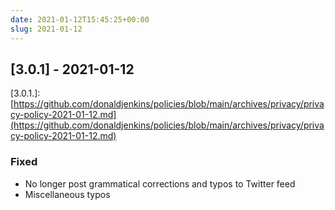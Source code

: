 ```yaml
---
date: 2021-01-12T15:45:25+00:00
slug: 2021-01-12
---
```


## \[3.0.1\] - 2021-01-12

\[3.0.1.\]: [https://github.com/donaldjenkins/policies/blob/main/archives/privacy/privacy-policy-2021-01-12.md](https://github.com/donaldjenkins/policies/blob/main/archives/privacy/privacy-policy-2021-01-12.md)

### Fixed

- No longer post grammatical corrections and typos to Twitter feed
- Miscellaneous typos
